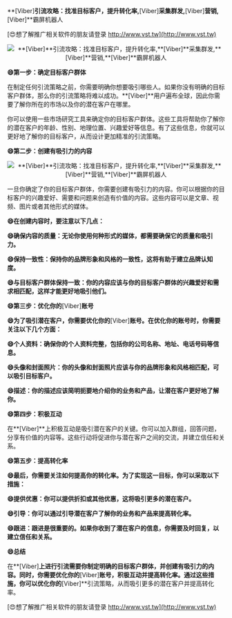 **[Viber]**引流攻略：找准目标客户，提升转化率,**[Viber]**采集群发,**[Viber]**营销,**[Viber]**霸屏机器人

[😍想了解推广相关软件的朋友请登录 http://www.vst.tw](http://www.vst.tw)

 <center><img src="https://vst.tw/MP4/tuiguang/png/4.png" alt="**[Viber]**引流攻略：找准目标客户，提升转化率,**[Viber]**采集群发,**[Viber]**营销,**[Viber]**霸屏机器人"></center>

**😄第一步：确定目标客户群体**

在制定任何引流策略之前，你需要明确你想要吸引哪些人。如果你没有明确的目标客户群体，那么你的引流策略将难以成功。**[Viber]**用户遍布全球，因此你需要了解你所在的市场以及你的潜在客户在哪里。

你可以使用一些市场研究工具来确定你的目标客户群体。这些工具将帮助你了解你的潜在客户的年龄、性别、地理位置、兴趣爱好等信息。有了这些信息，你就可以更好地了解你的目标客户，从而设计更加精准的引流策略。

**😄第二步：创建有吸引力的内容**

 <center><img src="https://vst.tw/MP4/tuiguang/png/0.png" alt="**[Viber]**引流攻略：找准目标客户，提升转化率,**[Viber]**采集群发,**[Viber]**营销,**[Viber]**霸屏机器人"></center>

一旦你确定了你的目标客户群体，你需要创建有吸引力的内容。你可以根据你的目标客户的兴趣爱好、需要和问题来创造有价值的内容。这些内容可以是文章、视频、图片或者其他形式的媒体。

**😄在创建内容时，要注意以下几点：**

**😄确保内容的质量：无论你使用何种形式的媒体，都需要确保它的质量和吸引力。**

**😄保持一致性：保持你的品牌形象和风格的一致性，这将有助于建立品牌认知度。**

**😄与目标客户群体保持一致：你的内容应该与你的目标客户群体的兴趣爱好和需求相匹配，这样才能更好地吸引他们。**

**😄第三步：优化你的**[Viber]**账号**

**😄为了吸引潜在客户，你需要优化你的**[Viber]**账号。在优化你的账号时，你需要关注以下几个方面：**

**😄个人资料：确保你的个人资料完整，包括你的公司名称、地址、电话号码等信息。**

**😄头像和封面照片：你的头像和封面照片应该与你的品牌形象和风格相匹配，可以吸引目标客户。**

**😄描述：你的描述应该简明扼要地介绍你的业务和产品，让潜在客户更好地了解你。**

**😄第四步：积极互动**

在**[Viber]**上积极互动是吸引潜在客户的关键。你可以加入群组，回答问题，分享有价值的内容等。这些行动将促进你与潜在客户之间的交流，并建立信任和关系。

**😄第五步：提高转化率**

**😄最后，你需要关注如何提高你的转化率。为了实现这一目标，你可以采取以下措施：**

**😄提供优惠：你可以提供折扣或其他优惠，这将吸引更多的潜在客户。**

**😄引导：你可以通过引导潜在客户了解你的业务和产品来提高转化率。**

**😄跟进：跟进是很重要的。如果你收到了潜在客户的信息，你需要及时回复，以建立信任和关系。**

**😄总结**

在**[Viber]**上进行引流需要你制定明确的目标客户群体，并创建有吸引力的内容。同时，你需要优化你的**[Viber]**账号，积极互动并提高转化率。通过这些措施，你可以优化你的**[Viber]**引流策略，从而吸引更多的潜在客户并提高转化率。

[😍想了解推广相关软件的朋友请登录 http://www.vst.tw](http://www.vst.tw)



